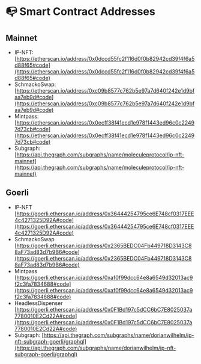 # 📭 Smart Contract Addresses

## Mainnet

* IP-NFT: [https://etherscan.io/address/0x0dccd55fc2f116d0f0b82942cd39f4f6a5d88f65#code](https://etherscan.io/address/0x0dccd55fc2f116d0f0b82942cd39f4f6a5d88f65#code)
* SchmackoSwap: [https://etherscan.io/address/0xc09b8577c762b5e97a7d640f242e1d9bfaa7eb9d#code](https://etherscan.io/address/0xc09b8577c762b5e97a7d640f242e1d9bfaa7eb9d#code)
* Mintpass: [https://etherscan.io/address/0x0ecff38f41ecd1e978f1443ed96c0c22497d73cb#code](https://etherscan.io/address/0x0ecff38f41ecd1e978f1443ed96c0c22497d73cb#code)
* Subgraph: [https://api.thegraph.com/subgraphs/name/moleculeprotocol/ip-nft-mainnet](https://api.thegraph.com/subgraphs/name/moleculeprotocol/ip-nft-mainnet)

## Goerli

* IP-NFT [https://goerli.etherscan.io/address/0x36444254795ce6E748cf0317EEE4c4271325D92A#code](https://goerli.etherscan.io/address/0x36444254795ce6E748cf0317EEE4c4271325D92A#code)
* SchmackoSwap [https://goerli.etherscan.io/address/0x2365BEDC04Fb449718D3143C88aF73ad83d7b9B6#code](https://goerli.etherscan.io/address/0x2365BEDC04Fb449718D3143C88aF73ad83d7b9B6#code)
* Mintpass [https://goerli.etherscan.io/address/0xaf0f99dcc64e8a6549d32013ac9f2c3fa7834688#code](https://goerli.etherscan.io/address/0xaf0f99dcc64e8a6549d32013ac9f2c3fa7834688#code)
* HeadlessDispenser [https://goerli.etherscan.io/address/0x0F1Bd197c5dCC6bC7E8025037a7780010E2Cd22A#code](https://goerli.etherscan.io/address/0x0F1Bd197c5dCC6bC7E8025037a7780010E2Cd22A#code)
* Subgraph: [https://api.thegraph.com/subgraphs/name/dorianwilhelm/ip-nft-subgraph-goerli/graphql](https://api.thegraph.com/subgraphs/name/dorianwilhelm/ip-nft-subgraph-goerli/graphql)
